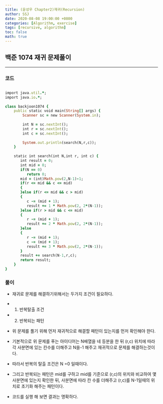 ```yaml
---
title: (윤성우 Chapter2)재귀(Recursion)
author: SSJ
date: 2020-08-08 19:00:00 +0800
categories: [Algorithm, exercise]
tags: [recursive, algorithm]
toc: false
math: true
---
```


## 백준 1074 재귀 문제풀이

***

### 코드

```ruby

import java.util.*;
import java.io.*;
 
class backjoon1074 {
    public static void main(String[] args) {
        Scanner sc = new Scanner(System.in);
 
        int N = sc.nextInt();
        int r = sc.nextInt();
        int c = sc.nextInt();
 
        System.out.println(search(N,r,c));
    }
 
    static int search(int N,int r, int c) {
       int result = 0;
       int mid = 0;
       if(N == 0)
          return 0;
       mid = (int)Math.pow(2,N-1)-1;
       if(r <= mid && c <= mid)
       {
       }else if(r <= mid && c > mid)
       {
          c -= (mid + 1);
          result += 1 * Math.pow(2, 2*(N-1));
       }else if(r > mid && c <= mid)
       {
          r -= (mid + 1);
          result += 2 * Math.pow(2, 2*(N-1));
       }else
       {
          r -= (mid + 1);
          c -= (mid + 1);
          result += 3 * Math.pow(2, 2*(N-1));
       }
       result += search(N-1,r,c);
       return result;
    }
}

```

### 풀이

- 재귀로 문제를 해결하기위해서는 두가지 조건이 필요하다.
- 1. 반복탈출 조건
- 2. 반복되는 패턴
- 위 문제를 풀기 위해 먼저 <span class="text-danger">재귀적으로 해결할 패턴</span>이 있는지를 먼저 확인해야 한다.
- 기본적으로 위 문제를 푸는 아이디어는 N배열을 네 등분을 한 뒤 (r,c) 위치에 따라 각 사분면에 있는 칸수를 더해주고 N을-1 해주고 재귀적으로 문제를 해결하는것이다.

- 따라서 반복의 탈출 조건은 N =0 일때이다.
- 그리고  반복되는 패턴은 mid를 구하고 mid를 기준으로 (r,c)의 위치와 비교하여 몇 사분면에 있는지 확인한 뒤,
  사분면에 따라 칸 수를 더해주고 (r,c)를 N-1일때의 위치로 초기화 해주는 패턴이다.
- 코드를 실행 해 보면 결과는 명확하다.